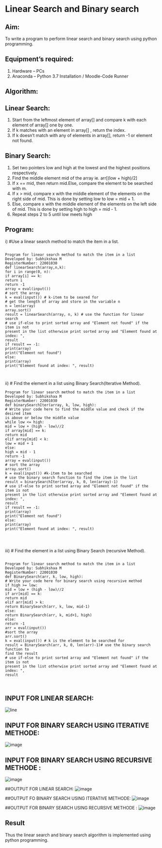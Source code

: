 # Linear Search and Binary search
## Aim:
To write a program to perform linear search and binary search using python programming.
## Equipment’s required:
1.	Hardware – PCs
2.	Anaconda – Python 3.7 Installation / Moodle-Code Runner
## Algorithm:
## Linear Search:
1.	Start from the leftmost element of array[] and compare k with each element of array[] one by one.
2.	If k matches with an element in array[] , return the index.
3.	If k doesn’t match with any of elements in array[], return -1 or element not found.
## Binary Search:
1.	Set two pointers low and high at the lowest and the highest positions respectively.
2.	Find the middle element mid of the array ie. arr[(low + high)/2]
3.	If x == mid, then return mid.Else, compare the element to be searched with m.
4.	If x > mid, compare x with the middle element of the elements on the right side of mid. This is done by setting low to low = mid + 1.
5.	Else, compare x with the middle element of the elements on the left side of mid. This is done by setting high to high = mid - 1.
6.	Repeat steps 2 to 5 until low meets high
## Program:
i)	#Use a linear search method to match the item in a list.
```

Program for linear search method to match the item in a list
Developed by: Subhikshaa M
RegisterNumber: 22001030
def linearSearch(array,n,k):
for i in range(0, n):
if array[i] == k:
return i
return -1
array = eval(input())
# sort the array
k = eval(input()) # k-item to be seared for
# get the length of array and store in the variable n
n = len(array)
array.sort()
result = linearSearch(array, n, k) # use the function for linear search
# use if-else to print sorted array and "Element not found" if the item is not
present in the list otherwise print sorted array and "Element found at index: ",
result
if result == -1:
print(array)
print("Element not found")
else:
print(array)
print("Element found at index: ", result)



```
ii)	# Find the element in a list using Binary Search(Iterative Method).
```
Program for linear search method to match the item in a list
Developed by: Subhikshaa M
RegisterNumber: 22001030
def binarySearchIter(array, k, low, high):
# Write your code here to find the middle value and check if the desired item
is above or below the middle value
while low <= high:
mid = low + (high - low)//2
if array[mid] == k:
return mid
elif array[mid] < k:
low = mid + 1
else:
high = mid - 1
return -1
array = eval(input())
# sort the array
array.sort()
k = eval(input()) #k-item to be searched
# use the binary search function to find the item in the list
result = binarySearchIter(array, k, 0, len(array)-1)
# use if-else to print sorted array and "Element not found" if the item is not
present in the list otherwise print sorted array and "Element found at index: ",
result
if result == -1:
print(array)
print("Element not found")
else:
print(array)
print("Element found at index: ", result)




```
iii)	# Find the element in a list using Binary Search (recursive Method).
```

Program for linear search method to match the item in a list
Developed by: Subhikshaa M
RegisterNumber: 22001030
def BinarySearch(arr, k, low, high):
# Write your code here for binary search using recursive method
if high >= low:
mid = low + (high - low)//2
if arr[mid] == k:
return mid
elif arr[mid] > k:
return BinarySearch(arr, k, low, mid-1)
else:
return BinarySearch(arr, k, mid+1, high)
else:
return -1
arr = eval(input())
#sort the array
arr.sort()
k = eval(input()) # k is the element to be searched for
result = BinarySearch(arr, k, 0, len(arr)-1)# use the binary search function to
find the result
# use if-else to print sorted array and "Element not found" if the item is not
present in the list otherwise print sorted array and "Element found at index: ",
result



```
## INPUT FOR LINEAR SEARCH:
![line](https://user-images.githubusercontent.com/118787344/214045832-d78c0d5b-9a9b-44ac-a19a-e00e526620c7.png)


## INPUT FOR BINARY SEARCH USING ITERATIVE METHODE:
![image](https://user-images.githubusercontent.com/118787344/214046001-675b9fc6-2068-40a9-a26b-121072a5614c.png)


## INPUT FOR BINARY SEARCH USING RECURSIVE METHODE :
![image](https://user-images.githubusercontent.com/118787344/214046207-864b79d7-1e9b-4083-8e4d-1afead2510dd.png)

##OUTPUT FOR LINEAR SEARCH:
![image](https://user-images.githubusercontent.com/118787344/214047222-ddd30deb-d496-4569-b0b8-295ff5230bce.png)

##OUTPUT FO BINARY SEARCH USING ITERATIVE METHODE:
![image](https://user-images.githubusercontent.com/118787344/214047700-3834ed62-40e1-48e4-b84f-893b90dc4ea2.png)


##OUTPUT FOR BINARY SEARCH USING RECURSIVE METHODE :
![image](https://user-images.githubusercontent.com/118787344/214047798-12bbe031-2bb6-477a-be4a-49ac498413fc.png)







## Result
Thus the linear search and binary search algorithm is implemented using python programming.
